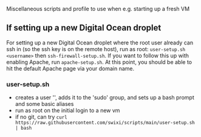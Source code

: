 Miscellaneous scripts and profile to use when e.g. starting up a fresh VM

## If setting up a new Digital Ocean droplet

For setting up a new Digital Ocean droplet where the root user already can ssh in (so the ssh key is on the remote host), run as root: `user-setup.sh <username>` then `ssh-firewall-setup.sh`. If you want to follow this up with enabling Apache, run `apache-setup.sh`. At this point, you should be able to hit the default Apache page via your domain name.

### user-setup.sh <username>
- creates a user '<username>', adds it to the 'sudo' group, and sets up a bash prompt and some basic aliases
- run as root on the initial login to a new vm
- if no git, can try `curl https://raw.githubusercontent.com/swixi/scripts/main/user-setup.sh | bash`
